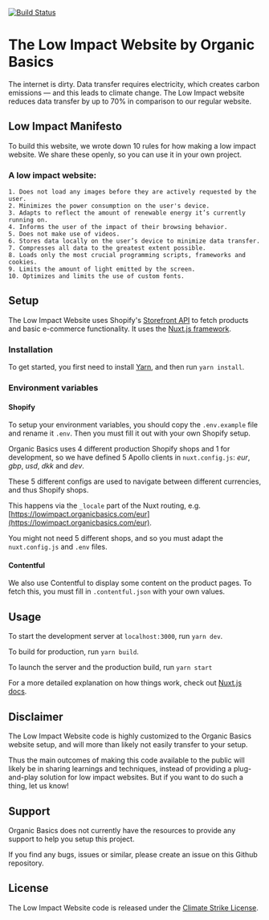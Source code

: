 [![Build Status](https://img.shields.io/static/v1.svg?label=CSL&message=software%20against%20climate%20change&color=green?style=flat&logo=github)](https://img.shields.io/static/v1.svg?label=CSL&message=software%20against%20climate%20change&color=green?style=flat&logo=github)

# The Low Impact Website by Organic Basics

The internet is dirty. Data transfer requires electricity, which creates carbon emissions — and this leads to climate change. The Low Impact website reduces data transfer by up to 70% in comparison to our regular website.

## Low Impact Manifesto

To build this website, we wrote down 10 rules for how making a low impact website. We share these openly, so you can use it in your own project.

### A low impact website:
    1. Does not load any images before they are actively requested by the user.
    2. Minimizes the power consumption on the user's device.
    3. Adapts to reflect the amount of renewable energy it’s currently running on.
    4. Informs the user of the impact of their browsing behavior.
    5. Does not make use of videos.
    6. Stores data locally on the user’s device to minimize data transfer.
    7. Compresses all data to the greatest extent possible.
    8. Loads only the most crucial programming scripts, frameworks and cookies.
    9. Limits the amount of light emitted by the screen.
    10. Optimizes and limits the use of custom fonts.

## Setup

The Low Impact Website uses Shopify's [Storefront API](https://shopify.dev/docs/storefront-api) to fetch products and basic e-commerce functionality.
It uses the [Nuxt.js framework](https://github.com/nuxt/nuxt.js).

### Installation

To get started, you first need to install [Yarn](https://yarnpkg.com/), and then run `yarn install`.

### Environment variables

#### Shopify

To setup your environment variables, you should copy the `.env.example` file and rename it `.env`.
Then you must fill it out with your own Shopify setup. 

Organic Basics uses 4 different production Shopify shops and 1 for development, so we have defined 5 Apollo clients in `nuxt.config.js`: _eur_, _gbp_, _usd_, _dkk_ and _dev_.

These 5 different configs are used to navigate between different currencies, and thus Shopify shops.

This happens via the `_locale` part of the Nuxt routing, e.g. [https://lowimpact.organicbasics.com/eur](https://lowimpact.organicbasics.com/eur). 

You might not need 5 different shops, and so you must adapt the `nuxt.config.js` and `.env` files.

#### Contentful

We also use Contentful to display some content on the product pages. To fetch this, you must fill in `.contentful.json` with your own values.

## Usage

To start the development server at `localhost:3000`, run `yarn dev`.

To build for production, run `yarn build`.

To launch the server and the production build, run `yarn start`

For a more detailed explanation on how things work, check out [Nuxt.js docs](https://nuxtjs.org).

## Disclaimer

The Low Impact Website code is highly customized to the Organic Basics website setup, and will more than likely not easily transfer to your setup.

Thus the main outcomes of making this code available to the public will likely be in sharing learnings and techniques, instead of providing a plug-and-play solution for low impact websites. But if you want to do such a thing, let us know! 

## Support

Organic Basics does not currently have the resources to provide any support to help you setup this project.

If you find any bugs, issues or similar, please create an issue on this Github repository.

## License

The Low Impact Website code is released under the [Climate Strike License](https://github.com/climate-strike/license). 
